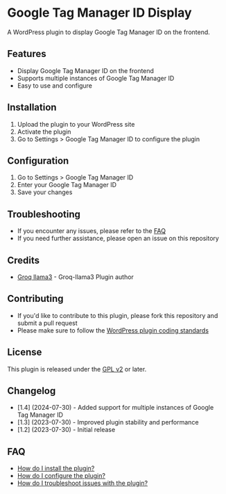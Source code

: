 **Google Tag Manager ID Display**
=============================

A WordPress plugin to display Google Tag Manager ID on the frontend.

**Features**
---------

* Display Google Tag Manager ID on the frontend
* Supports multiple instances of Google Tag Manager ID
* Easy to use and configure

**Installation**
--------------

1. Upload the plugin to your WordPress site
2. Activate the plugin
3. Go to Settings > Google Tag Manager ID to configure the plugin

**Configuration**
--------------

1. Go to Settings > Google Tag Manager ID
2. Enter your Google Tag Manager ID
3. Save your changes

**Troubleshooting**
-----------------

* If you encounter any issues, please refer to the [FAQ](FAQ.md)
* If you need further assistance, please open an issue on this repository

**Credits**
---------

* [Groq llama3](https://github.com/gbechtold) - Groq-llama3 Plugin author 

**Contributing**
------------

* If you'd like to contribute to this plugin, please fork this repository and submit a pull request
* Please make sure to follow the [WordPress plugin coding standards](https://codex.wordpress.org/Writing_a_Plugin)

**License**
---------

This plugin is released under the [GPL v2](https://www.gnu.org/licenses/gpl-2.0.txt) or later.

**Changelog**
---------

* [1.4] (2024-07-30) - Added support for multiple instances of Google Tag Manager ID
* [1.3] (2023-07-30) - Improved plugin stability and performance
* [1.2] (2023-07-30) - Initial release

**FAQ**
----

* [How do I install the plugin?](FAQ.md#installation)
* [How do I configure the plugin?](FAQ.md#configuration)
* [How do I troubleshoot issues with the plugin?](FAQ.md#troubleshooting)
